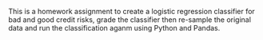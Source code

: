 This is a homework assignment to create a logistic regression classifier for bad and good credit risks, grade the classifier then re-sample the original data and run the classification aganm using Python and Pandas. 
